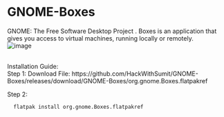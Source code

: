 # GNOME-Boxes
GNOME: The Free Software Desktop Project . Boxes is an application that gives you access to virtual machines, running locally or remotely.
<br>
![image](https://user-images.githubusercontent.com/120317751/223183337-56e683f3-57a9-40ba-9803-a229abb2d806.png)

<br>
Installation Guide:
<br>
Step 1: Download File: https://github.com/HackWithSumit/GNOME-Boxes/releases/download/GNOME-Boxes/org.gnome.Boxes.flatpakref

<br>

Step 2: 

      flatpak install org.gnome.Boxes.flatpakref
